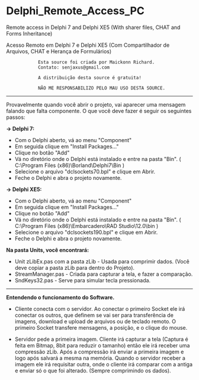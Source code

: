 # Delphi_Remote_Access_PC
Remote access in Delphi 7 and Delphi XE5 (With sharer files, CHAT and Forms Inheritance)

Acesso Remoto em Delphi 7 e Delphi XE5 (Com Compartilhador de Arquivos, CHAT e Herança de Formulários) 



				Esta source foi criada por Maickonn Richard.
				Contato: senjaxus@gmail.com
				
				A distribuição desta source é gratuita!
				
				NÃO ME RESPONSABILIZO PELO MAU USO DESTA SOURCE.

------------------------------------------------------------------------------


Provavelmente quando você abrir o projeto, vai aparecer uma mensagem falando que falta componente.
O que você deve fazer é seguir os seguintes passos:


<strong>-> Delphi 7:</strong>
* Com o Delphi aberto, vá ao menu "Component"
* Em seguida clique em "Install Packages..."
* Clique no botão "Add"
* Vá no diretório onde o Delphi está instalado e entre na pasta "Bin". ( C:\Program Files (x86)\Borland\Delphi7\Bin )
* Selecione o arquivo "dclsockets70.bpl" e clique em Abrir.
* Feche o Delphi e abra o projeto novamente.

<strong>-> Delphi XE5:</strong>
* Com o Delphi aberto, vá ao menu "Component"
* Em seguida clique em "Install Packages..."
* Clique no botão "Add"
* Vá no diretório onde o Delphi está instalado e entre na pasta "Bin". ( C:\Program Files (x86)\Embarcadero\RAD Studio\12.0\bin )
* Selecione o arquivo "dclsockets190.bpl" e clique em Abrir.
* Feche o Delphi e abra o projeto novamente.


<strong>Na pasta Units, você encontrará:</strong>
* Unit zLibEx.pas com a pasta zLib - Usada para comprimir dados. (Você deve copiar a pasta zLib para dentro do Projeto).
* StreamManager.pas - Criada para capturar a tela, e fazer a comparação.
* SndKeys32.pas - Serve para simular tecla pressionada.




-----------------------------------------------------------------------------

<strong>Entendendo o funcionamento do Software.</strong>

* Cliente conecta com o servidor. Ao conectar o primeiro Socket ele irá conectar os outros,
que definem se vai ser para transferência de imagens, download e upload de arquivos ou de teclado remoto.
O primeiro Socket transfere mensagens, a posição, e o clique do mouse.

* Servidor pede a primeira imagem. Cliente irá capturar a tela (Captura é feita em Bitmap, 8bit para reduzir o tamanho)
então ele irá receber uma compressão zLib. Após a compressão irá enviar a primeira
imagem e logo após salvará a mesma na memória.
Quando o servidor receber a imagem ele irá requisitar outra, onde o cliente irá comparar com a antiga e enviar só
o que foi alterado. (Sempre comprimindo os dados).
